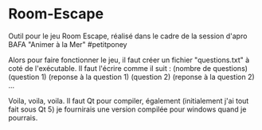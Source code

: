 # Room-Escape
Outil pour le jeu Room Escape, réalisé dans le cadre de la session d'apro BAFA "Animer à la Mer" #petitponey

Alors pour faire fonctionner le jeu, il faut créer un fichier "questions.txt" à coté de l'exécutable.
Il faut l'écrire comme il suit :
(nombre de questions)
(question 1)
(reponse à la question 1)
(question 2)
(reponse à la question 2)
...

Voila, voila, voila. Il faut Qt pour compiler, également (initialement j'ai tout fait sous Qt 5) je fournirais une version compilée pour windows quand je pourrais.
